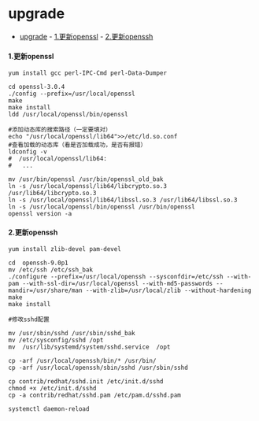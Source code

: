 # upgrade

<!-- @import "[TOC]" {cmd="toc" depthFrom=1 depthTo=6 orderedList=false} -->
<!-- code_chunk_output -->

- [upgrade](#upgrade)
      - [1.更新openssl](#1更新openssl)
      - [2.更新openssh](#2更新openssh)

<!-- /code_chunk_output -->

#### 1.更新openssl

```shell
yum install gcc perl-IPC-Cmd perl-Data-Dumper

cd openssl-3.0.4
./config --prefix=/usr/local/openssl
make
make install
ldd /usr/local/openssl/bin/openssl

#添加动态库的搜索路径（一定要填对）
echo "/usr/local/openssl/lib64">>/etc/ld.so.conf
#查看加载的动态库（看是否加载成功，是否有报错）
ldconfig -v
#  /usr/local/openssl/lib64:
#   ...

mv /usr/bin/openssl /usr/bin/openssl_old_bak
ln -s /usr/local/openssl/lib64/libcrypto.so.3 /usr/lib64/libcrypto.so.3
ln -s /usr/local/openssl/lib64/libssl.so.3 /usr/lib64/libssl.so.3
ln -s /usr/local/openssl/bin/openssl /usr/bin/openssl
openssl version -a
```

#### 2.更新openssh
```shell
yum install zlib-devel pam-devel

cd  openssh-9.0p1
mv /etc/ssh /etc/ssh_bak
./configure --prefix=/usr/local/openssh --sysconfdir=/etc/ssh --with-pam --with-ssl-dir=/usr/local/openssl --with-md5-passwords --mandir=/usr/share/man --with-zlib=/usr/local/zlib --without-hardening
make
make install

#修改sshd配置

mv /usr/sbin/sshd /usr/sbin/sshd_bak
mv /etc/sysconfig/sshd /opt
mv  /usr/lib/systemd/system/sshd.service  /opt

cp -arf /usr/local/openssh/bin/* /usr/bin/
cp -arf /usr/local/openssh/sbin/sshd /usr/sbin/sshd

cp contrib/redhat/sshd.init /etc/init.d/sshd
chmod +x /etc/init.d/sshd
cp -a contrib/redhat/sshd.pam /etc/pam.d/sshd.pam

systemctl daemon-reload
```
